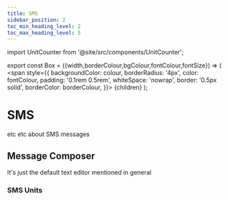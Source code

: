 ```yaml
---
title: SMS
sidebar_position: 2
toc_min_heading_level: 2
toc_max_heading_level: 5
---
```


[comment]: <> (sms message - unicode, message)

import UnitCounter from '@site/src/components/UnitCounter';

export const Box = ({width,borderColour,bgColour,fontColour,fontSize}) => (
<span
style={{
    backgroundColor: colour,
    borderRadius: '4px',
    color: fontColour,
    padding: '0.1rem 0.5rem',
    whiteSpace: 'nowrap',
    border: '0.5px solid',
    borderColor: borderColour,
    }}>
{children}
</span>
);








# SMS

etc etc about SMS messages




## Message Composer

It's just the default text editor mentioned in general

### SMS Units

<UnitCounter/>